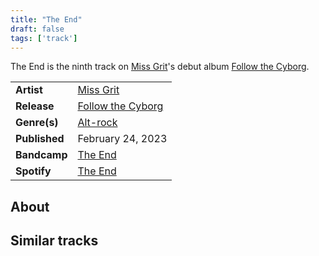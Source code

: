 ```yaml
---
title: "The End"
draft: false
tags: ['track']
---
```


The End is the ninth track on [Miss Grit](artists/Miss%20Grit.md)'s debut album [Follow the Cyborg](releases/Miss%Grit/Follow%the%Cyborg.md).

|                  |                                                                                                 |
| ---------------- | ----------------------------------------------------------------------------------------------- |
| **Artist**       | [Miss Grit](artists/Miss%20Grit.md)                                                             |
| **Release**      | [Follow the Cyborg](releases/Miss%Grit/Follow%the%Cyborg.md)                                    |
| **Genre(s)**     | [Alt-rock](genres/Alt-rock.md)                                                                  |
| **Published**    | February 24, 2023                                                                               |
| **Bandcamp**     | [The End](https://missgrit.bandcamp.com/track/the-end)                                          |
| **Spotify**      | [The End](https://open.spotify.com/track/3EQys2pYAOpoXSTazLK95t?si=8361d8301c7848bb)            |

## About


## Similar tracks
